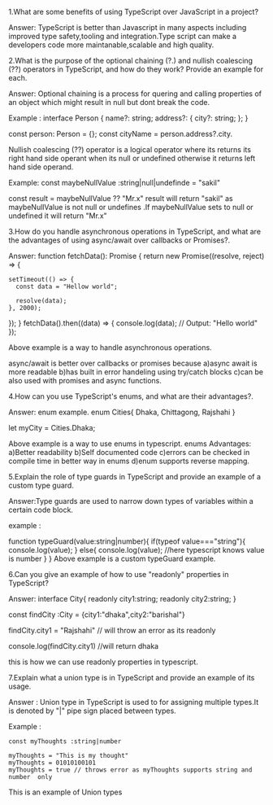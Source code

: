 1.What are some benefits of using TypeScript over JavaScript in a project?

Answer: TypeScript is better than Javascript in many aspects including improved type safety,tooling and integration.Type script can make a developers code more maintanable,scalable and high quality.


2.What is the purpose of the optional chaining (?.) and nullish coalescing (??) operators in TypeScript, and how do they work? Provide an example for each.

Answer: Optional chaining is a process for quering and calling properties of an object which might result in null but dont break the code.

Example : 
interface Person {
  name?: string;
  address?: {
    city?: string;
  };
}

const person: Person = {};
const cityName = person.address?.city.

Nullish coalescing (??) operator is a logical operator where its returns its right hand side operant when its null or undefined otherwise it returns left hand side operand.

Example:
const maybeNullValue :string|null|undefinde = "sakil"

const result = maybeNullValue ?? "Mr.x"
result will return "sakil" as maybeNullValue is not null or undefines .If maybeNullValue sets to null or undefined it will return "Mr.x"


3.How do you handle asynchronous operations in TypeScript, and what are the advantages of using async/await over callbacks or Promises?.

Answer:
function fetchData(): Promise<string> {
  return new Promise((resolve, reject) => {
    
    setTimeout(() => {
      const data = "Hellow world";
      
      resolve(data);
    }, 2000);
  });
}
fetchData().then((data) => {
  console.log(data); // Output: "Hello world"
});

Above example is a way to handle asynchronous operations.

async/await is better over callbacks or promises because 
a)async await is more readable 
b)has built in error handeling using try/catch blocks
c)can be also used with promises and async functions.




4.How can you use TypeScript's enums, and what are their advantages?.

Answer:
    enum example.
enum Cities{
    Dhaka,
    Chittagong,
    Rajshahi
}

let myCity = Cities.Dhaka;

Above example is a way to use enums in typescript.
enums Advantages:
a)Better readability
b)Self documented code 
c)errors can be checked in compile time in better way in enums
d)enum supports reverse mapping.




5.Explain the role of type guards in TypeScript and provide an example of a custom type guard.

Answer:Type guards are used to narrow down types of variables within a certain code block.

example : 

function typeGuard(value:string|number){
    if(typeof value==="string"){
        console.log(value);
    }
    else{
        console.log(value); //here typescript knows value is number
    }
}
Above example is a custom typeGuard example.




6.Can you give an example of how to use "readonly" properties in TypeScript?

Answer: interface City{
    readonly city1:string;
    readonly city2:string;
}

const findCity :City = {city1:"dhaka",city2:"barishal"}

findCity.city1 = "Rajshahi" // will throw an error as its readonly 

console.log(findCity.city1) //will return dhaka

this is how we can use readonly properties in typescript.



7.Explain what a union type is in TypeScript and provide an example of its usage.

Answer : Union type in TypeScript is used to for assigning multiple types.It is denoted by "|" pipe sign placed between types.

Example : 

    const myThoughts :string|number

    myThoughts = "This is my thought" 
    myThoughts = 01010100101
    myThoughts = true // throws error as myThoughts supports string and number  only

This is an example of Union types












